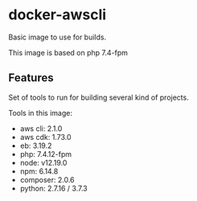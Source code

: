 # docker-awscli

Basic image to use for builds.

This image is based on php 7.4-fpm

## Features

Set of tools to run for building several kind of projects.

Tools in this image:
* aws cli: 2.1.0
* aws cdk: 1.73.0
* eb: 3.19.2
* php: 7.4.12-fpm
* node: v12.19.0
* npm: 6.14.8
* composer: 2.0.6
* python: 2.7.16 / 3.7.3
